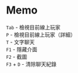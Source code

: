 # Memo

`Tab` - 檢視目前線上玩家  
`P` - 檢視目前線上玩家（詳細）  
`T` - 文字聊天  
`F1` - 隱藏介面  
`F2` - 截圖  
`F3` + `D` - 清除聊天紀錄  